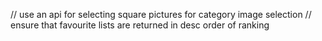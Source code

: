 // use an api for selecting square pictures for category image selection
// ensure that favourite lists are returned in desc order of ranking
